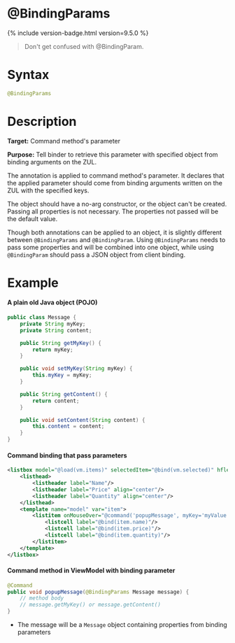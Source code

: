 # @BindingParams
{% include version-badge.html version=9.5.0 %}

> Don't get confused with @BindingParam.

Syntax
======

```java
@BindingParams
```

Description
===========

**Target:** Command method's parameter

**Purpose:** Tell binder to retrieve this parameter with specified object from binding arguments on the ZUL.

The annotation is applied to command method's parameter. It declares that the applied parameter should come from binding arguments written on the ZUL with the specified keys.

The object should have a no-arg constructor, or the object can't be created. Passing all properties is not necessary. The properties not passed will be the default value.

Though both annotations can be applied to an object, it is slightly different between `@BindingParams` and `@BindingParam`. Using `@BindingParams` needs to pass some properties and will be combined into one object, while using `@BindingParam` should pass a JSON object from client binding.

Example
=======

#### A plain old Java object (POJO)
```java
public class Message {
    private String myKey;
    private String content;

    public String getMyKey() {
        return myKey;
    }

    public void setMyKey(String myKey) {
        this.myKey = myKey;
    }

    public String getContent() {
        return content;
    }

    public void setContent(String content) {
        this.content = content;
    }
}
```

#### Command binding that pass parameters
```xml
<listbox model="@load(vm.items)" selectedItem="@bind(vm.selected)" hflex="true" height="300px">
    <listhead>
        <listheader label="Name"/>
        <listheader label="Price" align="center"/>
        <listheader label="Quantity" align="center"/>
    </listhead>
    <template name="model" var="item">
        <listitem onMouseOver="@command('popupMessage', myKey='myValue', content=item.description)">
            <listcell label="@bind(item.name)"/>
            <listcell label="@bind(item.price)"/>
            <listcell label="@bind(item.quantity)"/>
        </listitem>
    </template>
</listbox>
```

#### Command method in ViewModel with binding parameter
```java
@Command
public void popupMessage(@BindingParams Message message) {
    // method body
    // message.getMyKey() or message.getContent()
}
```

- The message will be a `Message` object containing properties from binding parameters

